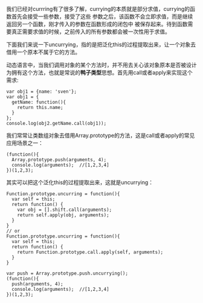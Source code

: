 我们已经对currring有了很多了解，currying的本质就是部分求值，currying的函数首先会接受一些参数，接受了这些 参数之后，该函数不会立即求值，而是继续返回另一个函数，刚才传入的参数在函数形成的闭包中
被保存起来。待到函数需要真正需要求值的时候，之前传入的所有参数都会被一次性用于求值。

下面我们来说一下uncurrying，指的是把泛化this的过程提取出来，让一个对象去借用一个原本不属于它的方法。

动态语言中，当我们调用对象的某个方法时，并不用去关心该对象原本是否被设计为拥有这个方法，也就是常说的**鸭子类型**思想。首先用call或者apply来实现这个需求:
```
var obj1 = {name: 'sven'};
var obj1 = {
  getName: function(){
    return this.name;
  }
};
console.log(obj2.getName.call(obj1));
```
我们常常让类数组对象去借用Array.prototype的方法，这是call或者apply的常见应用场景之一：
```
(function(){
  Array.prototype.push(arguments, 4);
  console.log(arguments);  //[1,2,3,4]
})(1,2,3);
```
其实可以把这个泛化this的过程提取出来，这就是uncurrying：
```
Function.prototype.uncurring = function(){
  var self = this;
  return function() {
    var obj = [].shift.call(arguments);
    return self.apply(obj, arguments);
  }
}
// or
Function.prototype.uncurring = function(){
  var self = this;
  return function() {
    return Function.prototype.call.apply(self, arguments);
  }
}

var push = Array.prototype.push.uncurrying();
(function(){
  push(arguments, 4);
  console.log(arguments);  //[1,2,3,4]
})(1,2,3);
```
